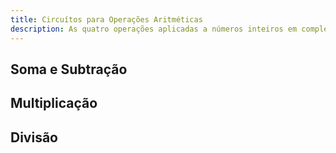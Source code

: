 ```yaml
---
title: Circuítos para Operações Aritméticas
description: As quatro operações aplicadas a números inteiros em complemento de dois.
---
```


## Soma e Subtração

## Multiplicação

## Divisão

